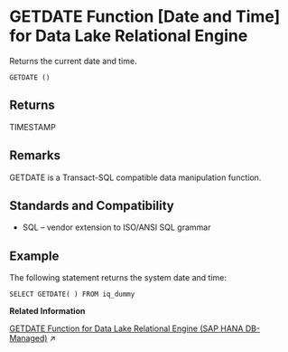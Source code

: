<!-- loioa553449784f21015aba2a0fc3f4ce78c -->

# GETDATE Function \[Date and Time\] for Data Lake Relational Engine

Returns the current date and time.



```
GETDATE ()
```



<a name="loioa553449784f21015aba2a0fc3f4ce78c__GETDATE_returns1"/>

## Returns

TIMESTAMP



<a name="loioa553449784f21015aba2a0fc3f4ce78c__GETDATE_remarks1"/>

## Remarks

GETDATE is a Transact-SQL compatible data manipulation function.



<a name="loioa553449784f21015aba2a0fc3f4ce78c__GETDATE_standards1"/>

## Standards and Compatibility

-   SQL – vendor extension to ISO/ANSI SQL grammar



<a name="loioa553449784f21015aba2a0fc3f4ce78c__GETDATE_example1"/>

## Example

The following statement returns the system date and time:

```
SELECT GETDATE( ) FROM iq_dummy
```

**Related Information**  


[GETDATE Function for Data Lake Relational Engine (SAP HANA DB-Managed)](https://help.sap.com/viewer/a898e08b84f21015969fa437e89860c8/2023_2_QRC/en-US/a9570cefd0aa4bbab7c30441ab636856.html "Returns the current date and time.") :arrow_upper_right:

